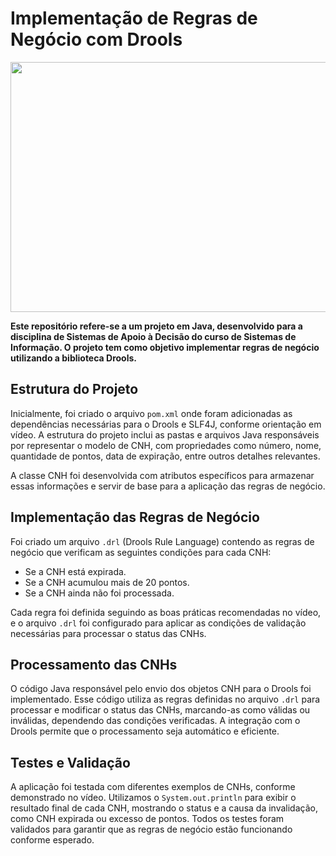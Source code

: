 # Implementação de Regras de Negócio com Drools

<img src="https://i.pinimg.com/originals/0d/14/7c/0d147c411a8ce284e733b4db4294712a.jpg" width="750px" height="400px">

**Este repositório refere-se a um projeto em Java, desenvolvido para a disciplina de Sistemas de Apoio à Decisão do curso de Sistemas de Informação. O projeto tem como objetivo implementar regras de negócio utilizando a biblioteca Drools.**

## Estrutura do Projeto

Inicialmente, foi criado o arquivo `pom.xml` onde foram adicionadas as dependências necessárias para o Drools e SLF4J, conforme orientação em vídeo. A estrutura do projeto inclui as pastas e arquivos Java responsáveis por representar o modelo de CNH, com propriedades como número, nome, quantidade de pontos, data de expiração, entre outros detalhes relevantes.

A classe CNH foi desenvolvida com atributos específicos para armazenar essas informações e servir de base para a aplicação das regras de negócio.

## Implementação das Regras de Negócio

Foi criado um arquivo `.drl` (Drools Rule Language) contendo as regras de negócio que verificam as seguintes condições para cada CNH:

- Se a CNH está expirada.
- Se a CNH acumulou mais de 20 pontos.
- Se a CNH ainda não foi processada.

Cada regra foi definida seguindo as boas práticas recomendadas no vídeo, e o arquivo `.drl` foi configurado para aplicar as condições de validação necessárias para processar o status das CNHs.

## Processamento das CNHs

O código Java responsável pelo envio dos objetos CNH para o Drools foi implementado. Esse código utiliza as regras definidas no arquivo `.drl` para processar e modificar o status das CNHs, marcando-as como válidas ou inválidas, dependendo das condições verificadas. A integração com o Drools permite que o processamento seja automático e eficiente.

## Testes e Validação

A aplicação foi testada com diferentes exemplos de CNHs, conforme demonstrado no vídeo. Utilizamos o `System.out.println` para exibir o resultado final de cada CNH, mostrando o status e a causa da invalidação, como CNH expirada ou excesso de pontos. Todos os testes foram validados para garantir que as regras de negócio estão funcionando conforme esperado.
